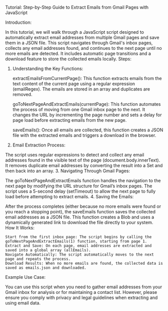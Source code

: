 Tutorial: Step-by-Step Guide to Extract Emails from Gmail Pages with JavaScript

Introduction:

In this tutorial, we will walk through a JavaScript script designed to automatically extract email addresses from multiple Gmail pages and save them in a JSON file. This script navigates through Gmail's inbox pages, collects any email addresses found, and continues to the next page until no more emails are detected. It includes automatic page transitions and a download feature to store the collected emails locally.
Steps:
1. Understanding the Key Functions:

    extractEmailsFromCurrentPage(): This function extracts emails from the text content of the current page using a regular expression (emailRegex). The emails are stored in an array and duplicates are removed.

    goToNextPageAndExtractEmails(currentPage): This function automates the process of moving from one Gmail inbox page to the next. It changes the URL by incrementing the page number and sets a delay for page load before extracting emails from the new page.

    saveEmails(): Once all emails are collected, this function creates a JSON file with the extracted emails and triggers a download in the browser.

2. Email Extraction Process:

The script uses regular expressions to detect and collect any email addresses found in the visible text of the page (document.body.innerText). It removes duplicate email addresses by converting the result into a Set and then back into an array.
3. Navigating Through Gmail Pages:

The goToNextPageAndExtractEmails function handles the navigation to the next page by modifying the URL structure for Gmail’s inbox pages. The script uses a 5-second delay (setTimeout) to allow the next page to fully load before attempting to extract emails.
4. Saving the Emails:

After the process completes (either because no more emails were found or you reach a stopping point), the saveEmails function saves the collected email addresses as a JSON file. This function creates a Blob and uses a dynamically generated link to download the file directly to your system.
How It Works:

    Start from the first inbox page: The script begins by calling the goToNextPageAndExtractEmails(1) function, starting from page 1.
    Extract and Save: On each page, email addresses are extracted and saved into a global array (allEmails).
    Navigate Automatically: The script automatically moves to the next page and repeats the process.
    Download Results: When no more emails are found, the collected data is saved as emails.json and downloaded.

Example Use Case:

You can use this script when you need to gather email addresses from your Gmail inbox for analysis or for maintaining a contact list. However, please ensure you comply with privacy and legal guidelines when extracting and using email data.
